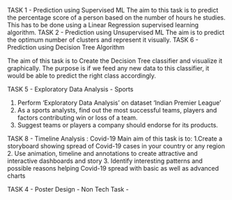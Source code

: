 TASK 1 - Prediction using Supervised ML
The aim to this task is to predict the percentage score of a person based on the number of hours he studies. This has to be done using a Linear Regression supervised learning algorithm.
TASK 2 - Prediction using Unsupervised ML
The aim is to predict the optimum number of clusters and represent it visually.
TASK 6 - Prediction using Decision Tree Algorithm

The aim of this task is to Create the Decision Tree classifier and visualize it graphically. The purpose is if we feed any new data to this classifier, it would be able to predict the right class accordingly.


TASK 5 - Exploratory Data Analysis - Sports
1. Perform ‘Exploratory Data Analysis’ on dataset ‘Indian Premier League’
2. As a sports analysts, find out the most successful teams, players and factors contributing win or loss of a team.
3. Suggest teams or players a company should endorse for its products.


TASK 8 - Timeline Analysis : Covid-19
Main aim of this task is to:
1.Create a storyboard showing spread of Covid-19 cases in your country or any region
2. Use animation, timeline and annotations to create attractive and interactive dashboards and story
3. Identify interesting patterns and possible reasons helping Covid-19 spread with basic as well as advanced charts

TASK 4 - Poster Design - Non Tech Task -
